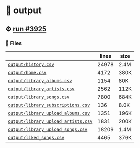 # 📝  output 

## ⚙️ [run #3925](https://github.com/jwenerd/ytm-dl/actions/runs/14367347993)

### 📁 Files

|                                                                         |lines|size|
|-------------------------------------------------------------------------|-----|----|
|[`output/history.csv` ](output/history.csv)                              |24978|2.4M|
|[`output/home.csv` ](output/home.csv)                                    |4172 |380K|
|[`output/library_albums.csv` ](output/library_albums.csv)                |1154 |80K |
|[`output/library_artists.csv` ](output/library_artists.csv)              |2562 |112K|
|[`output/library_songs.csv` ](output/library_songs.csv)                  |7800 |684K|
|[`output/library_subscriptions.csv` ](output/library_subscriptions.csv)  |136  |8.0K|
|[`output/library_upload_albums.csv` ](output/library_upload_albums.csv)  |1351 |196K|
|[`output/library_upload_artists.csv` ](output/library_upload_artists.csv)|1831 |200K|
|[`output/library_upload_songs.csv` ](output/library_upload_songs.csv)    |18209|1.4M|
|[`output/liked_songs.csv` ](output/liked_songs.csv)                      |4465 |376K|